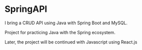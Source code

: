 # SpringAPI
I bring a CRUD API using Java with Spring Boot and MySQL.

Project for practicing Java with the Spring ecosystem.

Later, the project will be continued with Javascript using React.js
